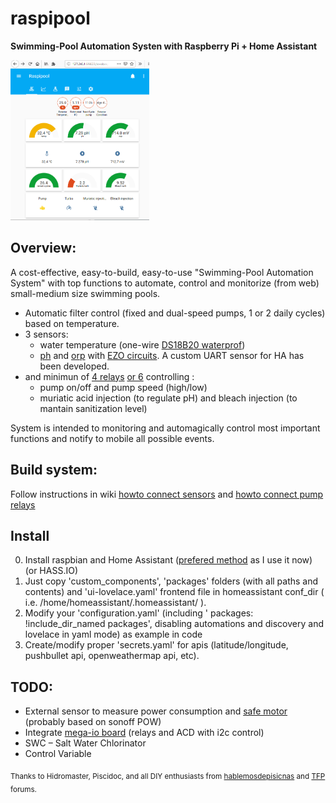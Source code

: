 # raspipool
**Swimming-Pool Automation Systen with Raspberry Pi + Home Assistant**

<img src="/help/media/raspipool_main2.png" height="256">

## Overview:

 A cost-effective, easy-to-build, easy-to-use "Swimming-Pool Automation System" with top functions to automate, control and monitorize (from web) small-medium size swimming pools.

- Automatic filter control (fixed and dual-speed pumps, 1 or 2 daily cycles) based on temperature.
- 3 sensors:
  - water temperature (one-wire [DS18B20 waterprof](https://aliexpress.com/item/32968031204.html))
  - [ph](https://www.atlas-scientific.com/product_pages/circuits/ezo_ph.html) and [orp](https://www.atlas-scientific.com/product_pages/circuits/ezo_orp.html) with [EZO circuits](https://www.atlas-scientific.com/product_pages/components/ezo-carrier-board.html). A custom UART sensor for HA has been developed.
- and minimun of [4 relays](https://aliexpress.com/item/32961638909.html) [or 6](https://aliexpress.com/item/32997012084.html) controlling :
  - pump on/off and pump speed (high/low)
  - muriatic acid injection (to regulate pH) and bleach injection (to mantain sanitization level)
 
 System is intended to monitoring and automagically control most important functions and notify to mobile all possible events.
 
 ## Build system:
 
 Follow instructions in wiki [howto connect sensors](https://github.com/segalion/raspipool/wiki/Sensors-connection-(DS18B20,-and-EZO-pH-and-ORP)) and [howto connect pump relays](https://github.com/segalion/raspipool/wiki/Connection-of-relays-for-pump-control)
 
 ## Install
 0. Install raspbian and Home Assistant ([prefered method](https://www.home-assistant.io/docs/installation/raspberry-pi/) as I use it now) (or HASS.IO)
 1. Just copy 'custom_components', 'packages' folders (with all paths and contents) and 'ui-lovelace.yaml' frontend file in homeassistant conf_dir ( i.e. /home/homeassistant/.homeassistant/ ).
 2. Modify your 'configuration.yaml' (including '  packages: !include_dir_named packages', disabling automations and discovery and lovelace in yaml mode) as example in code
 3. Create/modify proper 'secrets.yaml' for apis (latitude/longitude, pushbullet api, openweathermap api, etc).
 
 
 ## TODO:
 - External sensor to measure power consumption and [safe motor](https://en.wikipedia.org/wiki/Magnetic_starter) (probably based on sonoff POW)
 - Integrate [mega-io board](https://www.sequentmicrosystems.com/megaio.html) (relays and ACD with i2c control)
 - SWC – Salt Water Chlorinator
 - Control Variable 
 
 
 
 <sub>Thanks to Hidromaster, Piscidoc, and all DIY enthusiasts from [hablemosdepisicnas](http://www.hablemosdepiscinas.com/foro/viewtopic.php?f=11&t=3906) and [TFP](https://www.troublefreepool.com/threads/raspipool-pool-automation-system-with-raspberry-pi-home-assistant.188410/) forums.</sub>
